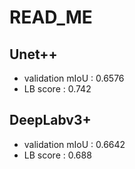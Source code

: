 # READ_ME
## Unet++
- validation mIoU : 0.6576
- LB score : 0.742

## DeepLabv3+
- validation mIoU : 0.6642
- LB score : 0.688
